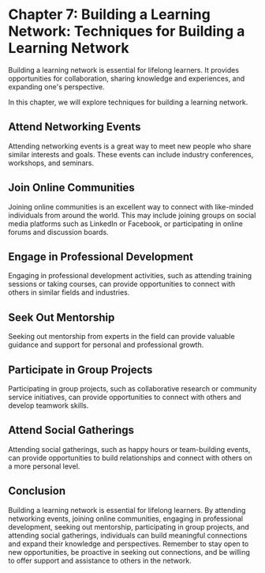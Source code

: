 Chapter 7: Building a Learning Network: Techniques for Building a Learning Network
==================================================================================

Building a learning network is essential for lifelong learners. It provides opportunities for collaboration, sharing knowledge and experiences, and expanding one's perspective.

In this chapter, we will explore techniques for building a learning network.

Attend Networking Events
------------------------

Attending networking events is a great way to meet new people who share similar interests and goals. These events can include industry conferences, workshops, and seminars.

Join Online Communities
-----------------------

Joining online communities is an excellent way to connect with like-minded individuals from around the world. This may include joining groups on social media platforms such as LinkedIn or Facebook, or participating in online forums and discussion boards.

Engage in Professional Development
----------------------------------

Engaging in professional development activities, such as attending training sessions or taking courses, can provide opportunities to connect with others in similar fields and industries.

Seek Out Mentorship
-------------------

Seeking out mentorship from experts in the field can provide valuable guidance and support for personal and professional growth.

Participate in Group Projects
-----------------------------

Participating in group projects, such as collaborative research or community service initiatives, can provide opportunities to connect with others and develop teamwork skills.

Attend Social Gatherings
------------------------

Attending social gatherings, such as happy hours or team-building events, can provide opportunities to build relationships and connect with others on a more personal level.

Conclusion
----------

Building a learning network is essential for lifelong learners. By attending networking events, joining online communities, engaging in professional development, seeking out mentorship, participating in group projects, and attending social gatherings, individuals can build meaningful connections and expand their knowledge and perspectives. Remember to stay open to new opportunities, be proactive in seeking out connections, and be willing to offer support and assistance to others in the network.
